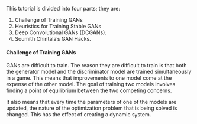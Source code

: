 This tutorial is divided into four parts; they are:
1. Challenge of Training GANs
2. Heuristics for Training Stable GANs
3. Deep Convolutional GANs (DCGANs).
4. Soumith Chintala’s GAN Hacks.

#### Challenge of Training GANs
GANs are difficult to train. The reason they are difficult to train is that both the generator
model and the discriminator model are trained simultaneously in a game. This means that
improvements to one model come at the expense of the other model. The goal of training two
models involves finding a point of equilibrium between the two competing concerns.

It also means that every time the parameters of one of the models are updated, the nature
of the optimization problem that is being solved is changed. This has the effect of creating a
dynamic system.